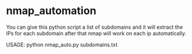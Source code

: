 # nmap_automation
You can give this python script a list of subdomains and it will extract the IPs for each subdomain after that nmap will work on each ip automatically. 

USAGE: python nmap_auto.py subdomains.txt
